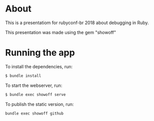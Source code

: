 # About

This is a presentatiom for rubyconf-br 2018 about debugging in Ruby.

This presentation was made using the gem "showoff"

# Running the app

To install the dependencies, run:

```bash
$ bundle install
```

To start the webserver, run:

```bash
$ bundle exec showoff serve
```

To publish the static version, run:

```bash
bundle exec showoff github
```
